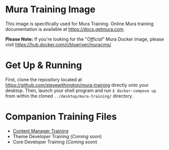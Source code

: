 # Mura Training Image

This image is specifically used for Mura Training. Online Mura training documentation is available at https://docs.getmura.com.

**Please Note:** If you're looking for the "*Official*" Mura Docker image, please visit https://hub.docker.com/r/blueriver/muracms/.

# Get Up & Running

First, clone the repository located at https://github.com/stevewithington/mura-training directly onto your desktop. Then, launch your shell program and run `$ docker-compose up` from within the cloned `../desktop/mura-training/` directory.

# Companion Training Files

* [Content Manager Training](https://github.com/stevewithington/mura-training/tree/master/1-admin)
* Theme Developer Training (*Coming soon*)
* Core Developer Training (*Coming soon*)
